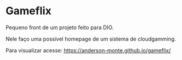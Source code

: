 # Gameflix
Pequeno front de um projeto feito para DIO.

Nele faço uma possível homepage de um sistema de cloudgamming. 

Para visualizar acesse: https://anderson-monte.github.io/gameflix/
